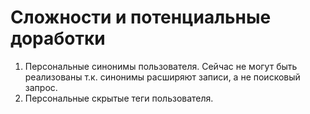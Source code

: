 # Сложности и потенциальные доработки

1. Персональные синонимы пользователя. Сейчас не могут быть реализованы т.к.
   синонимы расширяют записи, а не поисковый запрос.
1. Персональные скрытые теги пользователя.